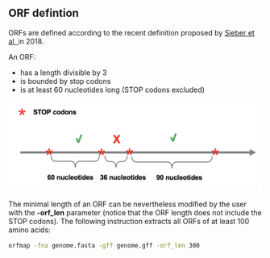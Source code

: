## ORF defintion

ORFs are defined according to the recent definition proposed
by [Sieber et al, ](https://doi.org/10.1016/j.tig.2017.12.009) in 
2018.

An ORF:

 * has a length divisible by 3
 * is bounded by stop codons
 * is at least 60 nucleotides long (STOP codons excluded)

![orf_definition](img/mapping/orfmap_orfdef.png)


The minimal length of an ORF can be nevertheless modified by the user with
the **-orf_len** parameter (notice that the ORF length does not
include the
STOP codons). The following instruction extracts all ORFs of at least 
100 amino acids: 



``` bash
orfmap -fna genome.fasta -gff genome.gff -orf_len 300 
```


